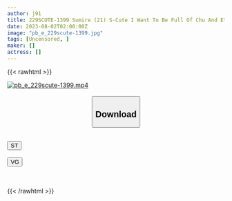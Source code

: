 ```yaml
---
author: j91
title: 229SCUTE-1399 Sumire (21) S-Cute I Want To Be Full Of Chu And Etch (Sumire Kuramoto)
date: 2023-08-02T02:00:00Z
image: "pb_e_229scute-1399.jpg"
tags: [Uncensored, ]
maker: []
actress: []
---
```



{{< rawhtml >}}

<div class="video" data-videoid="pY4XAJgLK4HBoe">
    <a href="javascript:;">
        <img src="https://my.j91.asia/posts/pb_e_229scute-1399/pb_e_229scute-1399.jpg" width="WIDTH" height="HEIGHT" alt="pb_e_229scute-1399.mp4" loading="lazy">
    </a>
</div>

<script type="text/javascript" src="https://j91.asia/asset/on-demand-st.js"></script>

<br>
  <link rel="stylesheet" href="https://j91.asia/asset/bs5.css">
  
  <center>
  <button class="btn btn-primary" type="button" data-bs-toggle="collapse" data-bs-target=".multi-collapse" aria-expanded="false" aria-controls="multiCollapseExample1 multiCollapseExample2"><h2>Download</h2></button></center>
</p>
<div class="row">
  <div class="col">
    <div class="collapse multi-collapse" id="multiCollapseExample1">
      <div class="card card-body">
	      	      <br>
<div class="buttons">  
<a href="https://streamtape.to/v/pY4XAJgLK4HBoe"><button class="btn-hover color-3"><i class="fa fa-download"></i> ST</button></a></div>
    </div>
  </div>
</div>
  <div class="col">
    <div class="collapse multi-collapse" id="multiCollapseExample2">
      <div class="card card-body">
	      <br>
<div class="buttons">
    <a href="https://vgembed.com/v/qA3WOmVjMN5Kkz4"><button class="btn-hover color-9"><i class="fa fa-download"></i> VG</button></a></div>
<br><br>
      </div>
    </div>
  </div>
</div>

{{< /rawhtml >}}